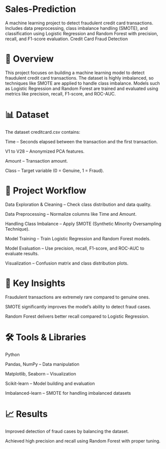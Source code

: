 # Sales-Prediction
A machine learning project to detect fraudulent credit card transactions. Includes data preprocessing, class imbalance handling (SMOTE), and classification using Logistic Regression and Random Forest with precision, recall, and F1-score evaluation.
Credit Card Fraud Detection
# 📌 Overview
This project focuses on building a machine learning model to detect fraudulent credit card transactions. The dataset is highly imbalanced, so techniques like SMOTE are applied to handle class imbalance. Models such as Logistic Regression and Random Forest are trained and evaluated using metrics like precision, recall, F1-score, and ROC-AUC.

# 📊 Dataset
The dataset creditcard.csv contains:

Time – Seconds elapsed between the transaction and the first transaction.

V1 to V28 – Anonymized PCA features.

Amount – Transaction amount.

Class – Target variable (0 = Genuine, 1 = Fraud).

# 🚀 Project Workflow
Data Exploration & Cleaning – Check class distribution and data quality.

Data Preprocessing – Normalize columns like Time and Amount.

Handling Class Imbalance – Apply SMOTE (Synthetic Minority Oversampling Technique).

Model Training – Train Logistic Regression and Random Forest models.

Model Evaluation – Use precision, recall, F1-score, and ROC-AUC to evaluate results.

Visualization – Confusion matrix and class distribution plots.

# 🧠 Key Insights
Fraudulent transactions are extremely rare compared to genuine ones.

SMOTE significantly improves the model’s ability to detect fraud cases.

Random Forest delivers better recall compared to Logistic Regression.

# 🛠️ Tools & Libraries
Python

Pandas, NumPy – Data manipulation

Matplotlib, Seaborn – Visualization

Scikit-learn – Model building and evaluation

Imbalanced-learn – SMOTE for handling imbalanced datasets

# 📈 Results
Improved detection of fraud cases by balancing the dataset.

Achieved high precision and recall using Random Forest with proper tuning.

